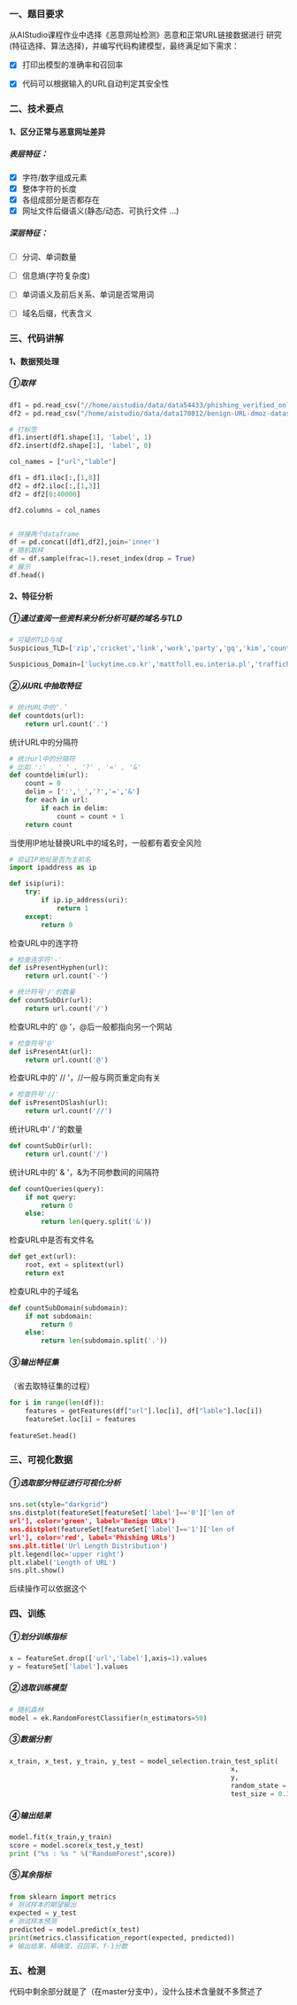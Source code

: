 ### 一、题目要求 

从AIStudio课程作业中选择《恶意网址检测》恶意和正常URL链接数据进行 研究(特征选择、算法选择)，并编写代码构建模型，最终满足如下需求： 

- [x] 打印出模型的准确率和召回率 
- [x] 代码可以根据输入的URL自动判定其安全性



### 二、技术要点 

#### 1、区分正常与恶意网址差异 

##### 表层特征： 

- [x] 字符/数字组成元素 
- [x] 整体字符的长度 
- [x] 各组成部分是否都存在 
- [x] 网址文件后缀语义(静态/动态、可执行文件 ...) 

##### 深层特征： 

- [ ] 分词、单词数量 
- [ ] 信息熵(字符复杂度) 
- [ ] 单词语义及前后关系、单词是否常用词 
- [ ] 域名后缀，代表含义



### 三、代码讲解

#### 1、数据预处理

##### ①取样

```python
df1 = pd.read_csv("//home/aistudio/data/data54433/phishing_verified_online.csv")
df2 = pd.read_csv("/home/aistudio/data/data170812/benign-URL-dmoz-datasets.zip")

# 打标签
df1.insert(df1.shape[1], 'label', 1)
df2.insert(df2.shape[1], 'label', 0)

col_names = ["url","lable"]

df1 = df1.iloc[:,[1,8]]
df2 = df2.iloc[:,[1,3]]
df2 = df2[0:40000]

df2.columns = col_names


# 拼接两个dataframe
df = pd.concat([df1,df2],join='inner')
# 随机取样
df = df.sample(frac=1).reset_index(drop = True)
# 展示
df.head()
```





#### 2、特征分析

##### ①通过查阅一些资料来分析分析可疑的域名与TLD

```python
# 可疑的TLD与域
Suspicious_TLD=['zip','cricket','link','work','party','gq','kim','country','science','tk']

Suspicious_Domain=['luckytime.co.kr','mattfoll.eu.interia.pl','trafficholder.com','dl.baixaki.com.br','bembed.redtube.comr','tags.expo9.exponential.com','deepspacer.com','funad.co.kr','trafficconverter.biz']
```



##### ②从URL中抽取特征

```python
# 统计URL中的‘.’
def countdots(url):  
    return url.count('.')
```

统计URL中的分隔符

```python
# 统计url中的分隔符
# 比如 ':' , '_' , '?' , '=' , '&'
def countdelim(url):
    count = 0
    delim = [':','_','?','=','&']
    for each in url:
        if each in delim:
            count = count + 1
    return count
```

当使用IP地址替换URL中的域名时，一般都有着安全风险

```python
# 验证IP地址是否为主机名
import ipaddress as ip

def isip(uri):
    try:
        if ip.ip_address(uri):
            return 1
    except:
        return 0
```

检查URL中的连字符

```python
# 检查连字符'-'
def isPresentHyphen(url):
    return url.count('-')

# 统计符号'/'的数量
def countSubDir(url):
    return url.count('/')
```

检查URL中的' @ '，@后一般都指向另一个网站

```python
# 检查符号'@'
def isPresentAt(url):
    return url.count('@')
```

检查URL中的' // '，//一般与网页重定向有关

```python
# 检查符号'//'
def isPresentDSlash(url):
    return url.count('//')
```

统计URL中' / '的数量

```python
def countSubDir(url):
	return url.count('/')
```

统计URL中的' & '，&为不同参数间的间隔符

```python
def countQueries(query):
    if not query:
        return 0
    else:
        return len(query.split('&'))
```

检查URL中是否有文件名

```python
def get_ext(url):
	root, ext = splitext(url)
	return ext
```

检查URL中的子域名

```python
def countSubDomain(subdomain):
    if not subdomain:
        return 0
    else:
        return len(subdomain.split('.'))
```



##### ③输出特征集

（省去取特征集的过程）

```python
for i in range(len(df)):
    features = getFeatures(df["url"].loc[i], df["lable"].loc[i])    
    featureSet.loc[i] = features  
    
featureSet.head()
```




### 三、可视化数据

##### ①选取部分特征进行可视化分析

```python
sns.set(style="darkgrid")
sns.distplot(featureSet[featureSet['label']=='0']['len of
url'], color='green', label='Benign URLs')
sns.distplot(featureSet[featureSet['label']=='1']['len of
url'], color='red', label='Phishing URLs')
sns.plt.title('Url Length Distribution')
plt.legend(loc='upper right')
plt.xlabel('Length of URL')
sns.plt.show()
```


后续操作可以依据这个



### 四、训练

##### ①划分训练指标

```python
x = featureSet.drop(['url','label'],axis=1).values
y = featureSet['label'].values
```

##### ②选取训练模型

```python
# 随机森林
model = ek.RandomForestClassifier(n_estimators=50)
```

##### ③数据分割

```python
x_train, x_test, y_train, y_test = model_selection.train_test_split( 
                                                        x,  
                                                        y, 
                                                        random_state = 1,
                                                        test_size = 0.3)
```

##### ④输出结果

```python
model.fit(x_train,y_train)
score = model.score(x_test,y_test)
print ("%s : %s " %("RandomForest",score))
```


##### ⑤其余指标

```python
from sklearn import metrics
# 测试样本的期望输出
expected = y_test
# 测试样本预测
predicted = model.predict(x_test)
print(metrics.classification_report(expected, predicted))
# 输出结果，精确度、召回率、f-1分数
```



### 五、检测

代码中剩余部分就是了（在master分支中），没什么技术含量就不多赘述了

